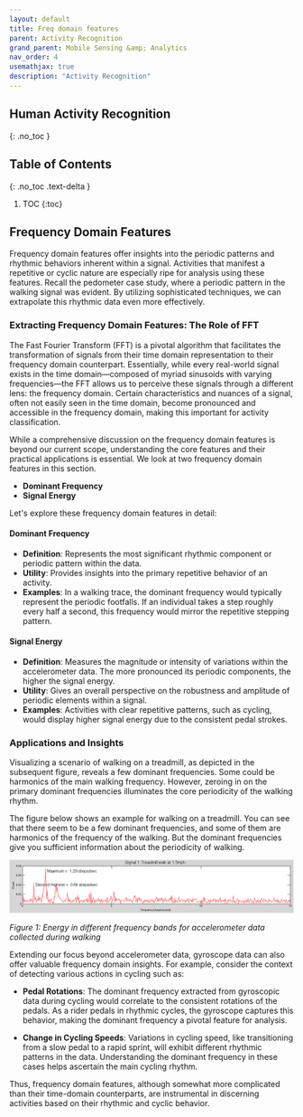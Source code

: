 ```yaml
---
layout: default
title: Freq domain features
parent: Activity Recognition
grand_parent: Mobile Sensing &amp; Analytics
nav_order: 4
usemathjax: true
description: "Activity Recognition"
---
```

## Human Activity Recognition
{: .no_toc }

## Table of Contents
{: .no_toc .text-delta }

1. TOC
{:toc}

## Frequency Domain Features

Frequency domain features offer insights into the periodic patterns and rhythmic behaviors inherent within a signal. Activities that manifest a repetitive or cyclic nature are especially ripe for analysis using these features. Recall the pedometer case study, where a periodic pattern in the walking signal was evident. By utilizing sophisticated techniques, we can extrapolate this rhythmic data even more effectively.

### Extracting Frequency Domain Features: The Role of FFT

The Fast Fourier Transform (FFT) is a pivotal algorithm that facilitates the transformation of signals from their time domain representation to their frequency domain counterpart. Essentially, while every real-world signal exists in the time domain—composed of myriad sinusoids with varying frequencies—the FFT allows us to perceive these signals through a different lens: the frequency domain. Certain characteristics and nuances of a signal, often not easily seen in the time domain, become pronounced and accessible in the frequency domain, making this important for activity classification.

While a comprehensive discussion on the frequency domain features is beyond our current scope, understanding the core features and their practical applications is essential. We look at two frequency domain features in this section.
- **Dominant Frequency**
- **Signal Energy**

Let's explore these frequency domain features in detail:

#### Dominant Frequency

- **Definition**: Represents the most significant rhythmic component or periodic pattern within the data. 
- **Utility**: Provides insights into the primary repetitive behavior of an activity.
- **Examples**: In a walking trace, the dominant frequency would typically represent the periodic footfalls. If an individual takes a step roughly every half a second, this frequency would mirror the repetitive stepping pattern.

####  Signal Energy

- **Definition**: Measures the magnitude or intensity of variations within the accelerometer data. The more pronounced its periodic components, the higher the signal energy.
- **Utility**: Gives an overall perspective on the robustness and amplitude of periodic elements within a signal.
- **Examples**: Activities with clear repetitive patterns, such as cycling, would display higher signal energy due to the consistent pedal strokes.

### Applications and Insights

Visualizing a scenario of walking on a treadmill, as depicted in the subsequent figure, reveals a few dominant frequencies. Some could be harmonics of the main walking frequency. However, zeroing in on the primary dominant frequencies illuminates the core periodicity of the walking rhythm.

The figure below shows an example for walking on a treadmill. You can see that there seem to be a few dominant frequencies, and some of them are harmonics of the frequency of the walking. But the dominant frequencies give you sufficient information about the periodicity of walking.

 <img src="images/image3.png" alt="drawing" width="700"/>

_Figure 1: Energy in different frequency bands for accelerometer data collected during walking_

Extending our focus beyond accelerometer data, gyroscope data can also offer valuable frequency domain insights. For example, consider the context of detecting various actions in cycling such as:

- **Pedal Rotations**: The dominant frequency extracted from gyroscopic data during cycling would correlate to the consistent rotations of the pedals. As a rider pedals in rhythmic cycles, the gyroscope captures this behavior, making the dominant frequency a pivotal feature for analysis.
  
- **Change in Cycling Speeds**: Variations in cycling speed, like transitioning from a slow pedal to a rapid sprint, will exhibit different rhythmic patterns in the data. Understanding the dominant frequency in these cases helps ascertain the main cycling rhythm.

Thus, frequency domain features, although somewhat more complicated than their time-domain counterparts, are instrumental in discerning activities based on their rhythmic and cyclic behavior.
